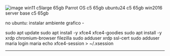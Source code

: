 ![image](https://github.com/pinhers/Ethical-Hacking/assets/145346889/40e3de55-1c76-484c-9af9-4a0b68053ba8)
win11 c5large 65gb
Parrot OS c5 65gb
ubuntu24 c5 65gb
win2016 server base c5 65gb


no ubuntu:
instalar ambiente grafico - 

sudo apt update
sudo apt install -y xfce4 xfce4-goodies
sudo apt install -y xrdp chromium-browser filezilla
sudo adduser xrdp ssl-cert
sudo adduser maria
login maria
echo xfce4-session > ~/.xsession

---
